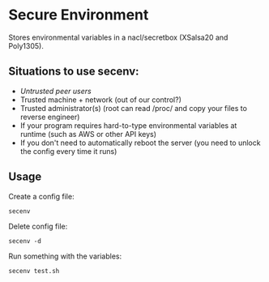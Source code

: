 # Secure Environment

Stores environmental variables in a nacl/secretbox (XSalsa20 and Poly1305).

## Situations to use secenv:

  * *Untrusted peer users*
  * Trusted machine + network (out of our control?)
  * Trusted administrator(s) (root can read /proc/ and copy your files to reverse engineer)
  * If your program requires hard-to-type environmental variables at runtime (such as AWS or other API keys)
  * If you don't need to automatically reboot the server (you need to unlock the config every time it runs)

## Usage

Create a config file:
```
secenv
```
Delete config file:

```
secenv -d
```
Run something with the variables:

```
secenv test.sh
```
